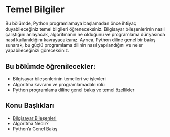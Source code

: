 # Temel Bilgiler

Bu bölümde, Python programlamaya başlamadan önce ihtiyaç duyabileceğiniz temel bilgileri öğreneceksiniz. Bilgisayar bileşenlerinin nasıl çalıştığını anlayacak, algoritmanın ne olduğunu ve programlama dünyasında nasıl kullanıldığını kavrayacaksınız. Ayrıca, Python diline genel bir bakış sunarak, bu güçlü programlama dilinin nasıl yapılandığını ve neler yapabileceğinizi göreceksiniz.

## Bu bölümde öğrenilecekler:

- Bilgisayar bileşenlerinin temelleri ve işlevleri
- Algoritma kavramı ve programlamadaki rolü
- Python programlama diline genel bakış ve temel özellikler

## Konu Başlıkları

- [Bilgisayar Bileşenleri](/src/Bölüm_02_Temel_Bilgiler/Konu_01_Bilgisayar_Bileşenleri)
- Algoritma Nedir?
- Python’a Genel Bakış

